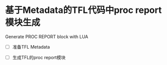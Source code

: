 

# 基于Metadata的TFL代码中proc report模块生成

Generate PROC REPORT block with LUA


- [ ] 准备TFL Metadata
- [ ] 生成TFL的proc report模块
      
